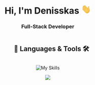 <h1 align="center"> Hi, I'm Denisskas <img src="https://github.com/DeniskasPro/DeniskasPro/blob/main/icons/wave.gif" width="30" height="30"> </h1>
<h3 align="center">Full-Stack Developer</h3>

<div id="user-content-toc"> <ul align="center"> <summary> <h2 style="display: inline-block">  📖 Languages & Tools 🛠</h2> </summary> </ul> </div> 
  
<div align="center">
  
![My Skills](https://go-skill-icons.vercel.app/api/icons?i=vscode,ts,js,html,css,sass,tailwind,jquery,py,php,mysql,vue,vite,figma,blender,ps,ai,arduino&theme=light&perline=9)

</div>

<div align="center"> <img src="https://github.com/DeniskasPro/DeniskasPro/blob/main/icons/bg_cornerrounder2.gif"> </div>
